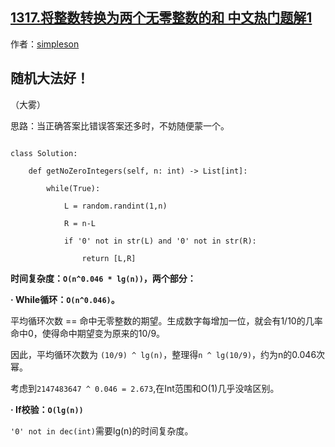 ## [1317.将整数转换为两个无零整数的和 中文热门题解1](https://leetcode.cn/problems/convert-integer-to-the-sum-of-two-no-zero-integers/solutions/100000/python3-sui-ji-jie-ti-by-simpleson)

作者：[simpleson](https://leetcode.cn/u/simpleson)

## 随机大法好！
（大雾）
思路：当正确答案比错误答案还多时，不妨随便蒙一个。
```python3 []
class Solution:
    def getNoZeroIntegers(self, n: int) -> List[int]:
        while(True):
            L = random.randint(1,n)
            R = n-L
            if '0' not in str(L) and '0' not in str(R):
                return [L,R]
```

**时间复杂度：`O(n^0.046 * lg(n))`，两个部分：**

**· While循环：`O(n^0.046)`。**
  平均循环次数 == 命中无零整数的期望。生成数字每增加一位，就会有1/10的几率命中0，使得命中期望变为原来的10/9。
  因此，平均循环次数为 `(10/9) ^ lg(n)`，整理得`n ^ lg(10/9)`，约为n的0.046次幂。
  考虑到`2147483647 ^ 0.046 = 2.673`,在Int范围和O(1)几乎没啥区别。

**· If校验：`O(lg(n))`**
  `'0' not in dec(int)`需要lg(n)的时间复杂度。